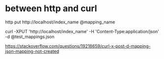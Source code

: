 # between http and curl

http put http://localhost/index_name @mapping_name

curl -XPUT 'http://localhost/index_name' -H 'Content-Type:application/json' -d @test_mappings.json

https://stackoverflow.com/questions/19218659/curl-x-post-d-mapping-json-mapping-not-created
